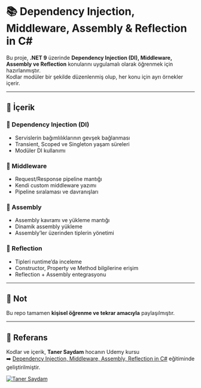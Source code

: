 # 📚 Dependency Injection, Middleware, Assembly & Reflection in C#

Bu proje, **.NET 9** üzerinde **Dependency Injection (DI), Middleware, Assembly ve Reflection** konularını uygulamalı olarak öğrenmek için hazırlanmıştır.  
Kodlar modüler bir şekilde düzenlenmiş olup, her konu için ayrı örnekler içerir.

---

## 🚀 İçerik

### 🔹 Dependency Injection (DI)
- Servislerin bağımlılıklarının gevşek bağlanması  
- Transient, Scoped ve Singleton yaşam süreleri  
- Modüler DI kullanımı  

### 🔹 Middleware
- Request/Response pipeline mantığı  
- Kendi custom middleware yazımı  
- Pipeline sıralaması ve davranışları  

### 🔹 Assembly
- Assembly kavramı ve yükleme mantığı  
- Dinamik assembly yükleme  
- Assembly’ler üzerinden tiplerin yönetimi  

### 🔹 Reflection
- Tipleri runtime’da inceleme  
- Constructor, Property ve Method bilgilerine erişim  
- Reflection + Assembly entegrasyonu  

---

## 📌 Not

Bu repo tamamen **kişisel öğrenme ve tekrar amacıyla** paylaşılmıştır.  

---

## 🙏 Referans

Kodlar ve içerik, **Taner Saydam** hocanın Udemy kursu  
➡️ [Dependency Injection, Middleware, Assembly, Reflection in C#](https://www.udemy.com/course/dependency-injection-middleware-assembly-reflection-in-csharp/) eğitiminde geliştirilmiştir.  

[![Taner Saydam](https://img.shields.io/badge/Instructor-Taner%20Saydam-blue?style=for-the-badge&logo=github)](https://github.com/TanerSaydam)
